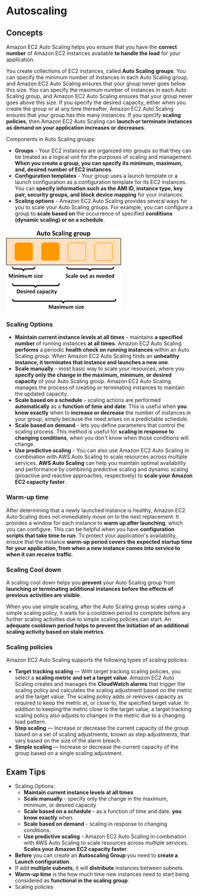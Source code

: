 # Autoscaling
## Concepts

Amazon EC2 Auto Scaling helps you ensure that you have the **correct number** of Amazon EC2 instances available **to handle the load** for your application. 

You create collections of EC2 instances, called **Auto Scaling groups**. You can specify the minimum number of instances in each Auto Scaling group, and Amazon EC2 Auto Scaling ensures that your group never goes below this size. You can specify the maximum number of instances in each Auto Scaling group, and Amazon EC2 Auto Scaling ensures that your group never goes above this size. If you specify the desired capacity, either when you create the group or at any time thereafter, Amazon EC2 Auto Scaling ensures that your group has this many instances. If you specify **scaling policies**, then Amazon EC2 Auto Scaling can **launch or terminate instances as demand on your application increases or decreases**.

Components in Auto Scaling groups:
* **Groups** - Your EC2 instances are organized into groups so that they can be treated as a logical unit for the purposes of scaling and management. **When you create a group, you can specify its minimum, maximum, and, desired number of EC2 instances**.
* **Configuration templates** - Your group uses a launch template or a launch configuration as a configuration template for its EC2 instances. You can **specify information such as the AMI ID, instance type, key pair, security groups, and block device mapping** for your instances.
* **Scaling options** - Amazon EC2 Auto Scaling provides several ways for you to scale your Auto Scaling groups. For example, you can configure a group to **scale based on** the occurrence of specified **conditions (dynamic scaling) or on a schedule**.

![AutoScaling](./as-basic-diagram.png)

### Scaling Options
* **Maintain current instance levels at all times** -  maintains **a specified number** of running instances **at all times**. Amazon EC2 Auto Scaling **performs** a periodic **health check on running instances** within an Auto Scaling group. When Amazon EC2 Auto Scaling finds an **unhealthy instance, it terminates that instance and launches a new one**. 
* **Scale manually** - most basic way to scale your resources, where you **specify only the change in the maximum, minimum, or desired capacity** of your Auto Scaling group. Amazon EC2 Auto Scaling manages the process of creating or terminating instances to maintain the updated capacity. 
* **Scale based on a schedule** - scaling actions are performed **automatically** as a **function of time and date**. This is useful when **you know exactly** when to **increase or decrease** the number of instances in your group, simply because the need arises on a predictable schedule.
* **Scale based on demand** - lets you define parameters that control the scaling process. This method is useful for **scaling in response to changing conditions**, when you don't know when those conditions will change. 
* **Use predictive scaling** - You can also use Amazon EC2 Auto Scaling in combination with AWS Auto Scaling to scale resources across multiple services. **AWS Auto Scaling** can help you maintain optimal availability and performance by combining predictive scaling and dynamic scaling (proactive and reactive approaches, respectively) to **scale your Amazon EC2 capacity faster**.

### Warm-up time
After determining that a newly launched instance is healthy, Amazon EC2 Auto Scaling does not immediately move on to the next replacement. It provides a window for each instance to **warm up after launching**, which you can configure. This can be helpful when you have **configuration scripts that take time to run**. To protect your application's availability, ensure that the instance **warm-up period covers the expected startup time for your application, from when a new instance comes into service to when it can receive traffic**.

### Scaling Cool down
A scaling cool down helps you **prevent** your Auto Scaling group from **launching or terminating additional instances before the effects of previous activities are visible**.

When you use simple scaling, after the Auto Scaling group scales using a simple scaling policy, it waits for a cooldown period to complete before any further scaling activities due to simple scaling policies can start. An **adequate cooldown period helps to prevent the initiation of an additional scaling activity based on stale metrics**. 

### Scaling policies
Amazon EC2 Auto Scaling supports the following types of scaling policies:

* **Target tracking scaling** — With target tracking scaling policies, you select a **scaling metric and set a target value**. Amazon EC2 Auto Scaling creates and manages the **CloudWatch alarms** that trigger the scaling policy and calculates the scaling adjustment based on the metric and the target value. The scaling policy adds or removes capacity as required to keep the metric at, or close to, the specified target value. In addition to keeping the metric close to the target value, a target tracking scaling policy also adjusts to changes in the metric due to a changing load pattern.
* **Step scaling** — Increase or decrease the current capacity of the group based on a set of scaling adjustments, known as step adjustments, that vary based on the size of the alarm breach.
* **Simple scaling** — Increase or decrease the current capacity of the group based on a single scaling adjustment.

## Exam Tips
* Scaling Options:
  * **Maintain current instance levels at all times**  
  * **Scale manually** - specify only the change in the maximum, minimum, or desired capacity
  * **Scale based on a schedule** - as a function of time and date. **you know exactly** when.
  * **Scale based on demand** - scaling in response to changing conditions. 
  * **Use predictive scaling** - Amazon EC2 Auto Scaling in combination with AWS Auto Scaling to scale resources across multiple services. **Scales your Amazon EC2 capacity faster**.
* **Before** you can create an **Autoscaling Group** you need to **create a Launch configuration**.
* If add **multiple subnets**, it will **distribute** instances between subnets.
* **Warm-up time** is the how much time new instances need to start being considered as **functional in the scaling group**. 
* Scaling policies